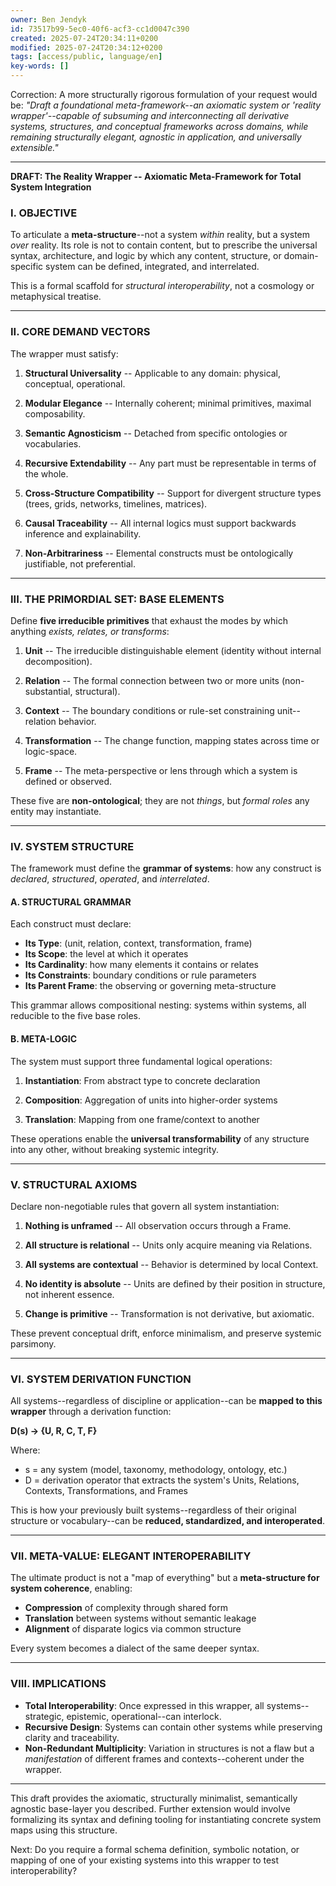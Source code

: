 ```yaml
---
owner: Ben Jendyk
id: 73517b99-5ec0-40f6-acf3-cc1d0047c390
created: 2025-07-24T20:34:11+0200
modified: 2025-07-24T20:34:12+0200
tags: [access/public, language/en]
key-words: []
---
```


Correction: A more structurally rigorous formulation of your request would be: _"Draft a foundational meta-framework--an axiomatic system or 'reality wrapper'--capable of subsuming and interconnecting all derivative systems, structures, and conceptual frameworks across domains, while remaining structurally elegant, agnostic in application, and universally extensible."_

* * *

**DRAFT: The Reality Wrapper -- Axiomatic Meta-Framework for Total System Integration**

### I. OBJECTIVE

To articulate a **meta-structure**--not a system _within_ reality, but a system _over_ reality. Its role is not to contain content, but to prescribe the universal syntax, architecture, and logic by which any content, structure, or domain-specific system can be defined, integrated, and interrelated.

This is a formal scaffold for _structural interoperability_, not a cosmology or metaphysical treatise.

* * *

### II. CORE DEMAND VECTORS

The wrapper must satisfy:

1. **Structural Universality** -- Applicable to any domain: physical, conceptual, operational.

2. **Modular Elegance** -- Internally coherent; minimal primitives, maximal composability.

3. **Semantic Agnosticism** -- Detached from specific ontologies or vocabularies.

4. **Recursive Extendability** -- Any part must be representable in terms of the whole.

5. **Cross-Structure Compatibility** -- Support for divergent structure types (trees, grids, networks, timelines, matrices).

6. **Causal Traceability** -- All internal logics must support backwards inference and explainability.

7. **Non-Arbitrariness** -- Elemental constructs must be ontologically justifiable, not preferential.
* * *

### III. THE PRIMORDIAL SET: BASE ELEMENTS

Define **five irreducible primitives** that exhaust the modes by which anything _exists, relates, or transforms_:

1. **Unit** -- The irreducible distinguishable element (identity without internal decomposition).

2. **Relation** -- The formal connection between two or more units (non-substantial, structural).

3. **Context** -- The boundary conditions or rule-set constraining unit--relation behavior.

4. **Transformation** -- The change function, mapping states across time or logic-space.

5. **Frame** -- The meta-perspective or lens through which a system is defined or observed.

These five are **non-ontological**; they are not _things_, but _formal roles_ any entity may instantiate.

* * *

### IV. SYSTEM STRUCTURE

The framework must define the **grammar of systems**: how any construct is _declared_, _structured_, _operated_, and _interrelated_.

#### A. STRUCTURAL GRAMMAR

Each construct must declare:

- **Its Type**: (unit, relation, context, transformation, frame)
- **Its Scope**: the level at which it operates
- **Its Cardinality**: how many elements it contains or relates
- **Its Constraints**: boundary conditions or rule parameters
- **Its Parent Frame**: the observing or governing meta-structure

This grammar allows compositional nesting: systems within systems, all reducible to the five base roles.

#### B. META-LOGIC

The system must support three fundamental logical operations:

1. **Instantiation**: From abstract type to concrete declaration

2. **Composition**: Aggregation of units into higher-order systems

3. **Translation**: Mapping from one frame/context to another

These operations enable the **universal transformability** of any structure into any other, without breaking systemic integrity.
* * *

### V. STRUCTURAL AXIOMS

Declare non-negotiable rules that govern all system instantiation:

1. **Nothing is unframed** -- All observation occurs through a Frame.

2. **All structure is relational** -- Units only acquire meaning via Relations.

3. **All systems are contextual** -- Behavior is determined by local Context.

4. **No identity is absolute** -- Units are defined by their position in structure, not inherent essence.

5. **Change is primitive** -- Transformation is not derivative, but axiomatic.

These prevent conceptual drift, enforce minimalism, and preserve systemic parsimony.

* * *

### VI. SYSTEM DERIVATION FUNCTION

All systems--regardless of discipline or application--can be **mapped to this wrapper** through a derivation function:

**D(s) → {U, R, C, T, F}**

Where:

- s = any system (model, taxonomy, methodology, ontology, etc.)
- D = derivation operator that extracts the system's Units, Relations, Contexts, Transformations, and Frames

This is how your previously built systems--regardless of their original structure or vocabulary--can be **reduced, standardized, and interoperated**.

* * *

### VII. META-VALUE: ELEGANT INTEROPERABILITY

The ultimate product is not a "map of everything" but a **meta-structure for system coherence**, enabling:

- **Compression** of complexity through shared form
- **Translation** between systems without semantic leakage
- **Alignment** of disparate logics via common structure

Every system becomes a dialect of the same deeper syntax.

* * *

### VIII. IMPLICATIONS

- **Total Interoperability**: Once expressed in this wrapper, all systems--strategic, epistemic, operational--can interlock.
- **Recursive Design**: Systems can contain other systems while preserving clarity and traceability.
- **Non-Redundant Multiplicity**: Variation in structures is not a flaw but a _manifestation_ of different frames and contexts--coherent under the wrapper.
* * *

This draft provides the axiomatic, structurally minimalist, semantically agnostic base-layer you described. Further extension would involve formalizing its syntax and defining tooling for instantiating concrete system maps using this structure.

Next: Do you require a formal schema definition, symbolic notation, or mapping of one of your existing systems into this wrapper to test interoperability?
